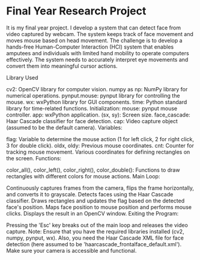 # Final Year Research Project

It is my final year project. I develop a system that can detect face from video captured by webcam. The system keeps track of face movement and moves mouse based on head movement. The challenge is to develop a hands-free Human-Computer Interaction (HCI) system that enables amputees and individuals with limited hand mobility to operate computers effectively. The system needs to accurately interpret eye movements and convert them into meaningful cursor actions.

Library Used

cv2: OpenCV library for computer vision. numpy as np: NumPy library for numerical operations. pynput.mouse: pynput library for controlling the mouse. wx: wxPython library for GUI components. time: Python standard library for time-related functions. Initialization: mouse: pynput mouse controller. app: wxPython application. (sx, sy): Screen size. face_cascade: Haar Cascade classifier for face detection. cap: Video capture object (assumed to be the default camera). Variables:

flag: Variable to determine the mouse action (1 for left click, 2 for right click, 3 for double click). oldx, oldy: Previous mouse coordinates. cnt: Counter for tracking mouse movement. Various coordinates for defining rectangles on the screen. Functions:

color_all(), color_left(), color_right(), color_double(): Functions to draw rectangles with different colors for mouse actions. Main Loop:

Continuously captures frames from the camera, flips the frame horizontally, and converts it to grayscale. Detects faces using the Haar Cascade classifier. Draws rectangles and updates the flag based on the detected face's position. Maps face position to mouse position and performs mouse clicks. Displays the result in an OpenCV window. Exiting the Program:

Pressing the 'Esc' key breaks out of the main loop and releases the video capture. Note: Ensure that you have the required libraries installed (cv2, numpy, pynput, wx). Also, you need the Haar Cascade XML file for face detection (here assumed to be 'haarcascade_frontalface_default.xml'). Make sure your camera is accessible and functional.
